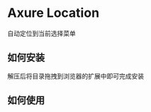 # Axure Location

自动定位到当前选择菜单

## 如何安装

解压后将目录拖拽到浏览器的扩展中即可完成安装

<!-- ![](images/how_install.png) -->

## 如何使用

<!-- ![](images/how_use.png) -->
